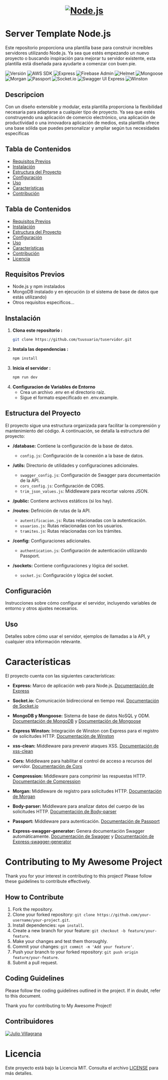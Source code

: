 <a href="https://nodejs.org/">
  <h1 align="center">
    <picture>
      <source media="(prefers-color-scheme: dark)" srcset="https://nodejs.org/static/images/logo.png">
      <img alt="Node.js" src="https://nodejs.org/static/images/logo.png">
    </picture>
  </h1>
</a>

# Server Template Node.js

Este repositorio proporciona una plantilla base para construir increíbles servidores utilizando Node.js. Ya sea que estés empezando un nuevo proyecto o buscando inspiración para mejorar tu servidor existente, esta plantilla está diseñada para ayudarte a comenzar con buen pie.


![Versión](https://img.shields.io/badge/Version-1.0.0-00d679?style=for-the-badge&logo=V&labelColor=00d679&color=ffffff)
![AWS SDK](https://img.shields.io/badge/AWS_SDK-^3.485.0-FF9900?style=for-the-badge&logo=Amazon-AWS&labelColor=FF9900&color=ffffff)
![Express](https://img.shields.io/badge/Express-^4.18.2-000000?style=for-the-badge&logo=Express&labelColor=000000&color=ffffff)
![Firebase Admin](https://img.shields.io/badge/Firebase_Admin-^12.0.0-FFA500?style=for-the-badge&logo=Firebase&labelColor=FFA500&color=ffffff)
![Helmet](https://img.shields.io/badge/Helmet-^7.1.0-800080?style=for-the-badge&logo=Bitdefender&labelColor=800080&color=ffffff)
![Mongoose](https://img.shields.io/badge/Mongoose-^5.12.14-47A248?style=for-the-badge&logo=MongoDB&labelColor=47A248&color=ffffff)
![Morgan](https://img.shields.io/badge/Morgan-^1.10.0-87CEEB?style=for-the-badge&logo=Apache&labelColor=87CEEB&color=ffffff)
![Passport](https://img.shields.io/badge/Passport-^0.7.0-4169E1?style=for-the-badge&logo=Security&labelColor=4169E1&color=ffffff)
![Socket.io](https://img.shields.io/badge/Socket.io-^4.5.0-010101?style=for-the-badge&logo=Socket.io&labelColor=010101&color=ffffff)
![Swagger UI Express](https://img.shields.io/badge/Swagger_UI_Express-^5.0.0-85EA2D?style=for-the-badge&logo=Swagger&labelColor=85EA2D&color=ffffff)
![Winston](https://img.shields.io/badge/Winston-^3.11.0-4B0082?style=for-the-badge&logo=Winston&labelColor=4B0082&color=ffffff)


## Descripcion

Con un diseño extensible y modular, esta plantilla proporciona la flexibilidad necesaria para adaptarse a cualquier tipo de proyecto. Ya sea que estés construyendo una aplicación de comercio electrónico, una aplicación de productividad o una innovadora aplicación de medios, esta plantilla ofrece una base sólida que puedes personalizar y ampliar según tus necesidades específicas

## Tabla de Contenidos

- [Requisitos Previos](#requisitos-previos)
- [Instalación](#instalación)
- [Estructura del Proyecto](#estructura-del-proyecto)
- [Configuración](#configuración)
- [Uso](#uso)
- [Características](#características)
- [Contribución](#contribución)


## Tabla de Contenidos

- [Requisitos Previos](#requisitos-previos)
- [Instalación](#instalación)
- [Estructura del Proyecto](#estructura-del-proyecto)
- [Configuración](#configuración)
- [Uso](#uso)
- [Características](#características)
- [Contribución](#contribución)
- [Licencia](#licencia)

## Requisitos Previos

- Node.js y npm instalados
- MongoDB instalado y en ejecución (o el sistema de base de datos que estás utilizando)
- Otros requisitos específicos...

## Instalación

1. **Clona este repositorio :**
   ```bash
   git clone https://github.com/tuusuario/tuservidor.git

2. **Instala las dependencias :**
    ```bash
    npm install

3. **Inicia el servidor :**
    ```bash
    npm run dev

4. **Configuracion de Variables de Entorno**
    - Crea un archivo .env en el directorio raíz.
    - Sigue el formato especificado en .env.example.

## Estructura del Proyecto

El proyecto sigue una estructura organizada para facilitar la comprensión y mantenimiento del código. A continuación, se detalla la estructura del proyecto:

- **/database:** Contiene la configuración de la base de datos.
  - `config.js`: Configuración de la conexión a la base de datos.
  
- **/utils:** Directorio de utilidades y configuraciones adicionales.
  - `swagger_config.js`: Configuración de Swagger para documentación de la API.
  - `cors_config.js`: Configuración de CORS.
  - `trim_json_values.js`: Middleware para recortar valores JSON.
  
- **/public:** Contiene archivos estáticos (si los hay).

- **/routes:** Definición de rutas de la API.
  - `autentificacion.js`: Rutas relacionadas con la autenticación.
  - `usuarios.js`: Rutas relacionadas con los usuarios.
  - `tramites.js`: Rutas relacionadas con los trámites.
  
- **/config:** Configuraciones adicionales.
  - `authentication.js`: Configuración de autenticación utilizando Passport.
  
- **/sockets:** Contiene configuraciones y lógica del socket.
  - `socket.js`: Configuración y lógica del socket.

## Configuración

Instrucciones sobre cómo configurar el servidor, incluyendo variables de entorno y otros ajustes necesarios.

## Uso
Detalles sobre cómo usar el servidor, ejemplos de llamadas a la API, y cualquier otra información relevante.

# Características

El proyecto cuenta con las siguientes características:

- **Express:** Marco de aplicación web para Node.js. [Documentación de Express](https://expressjs.com/)

- **Socket.io:** Comunicación bidireccional en tiempo real. [Documentación de Socket.io](https://socket.io/)

- **MongoDB y Mongoose:** Sistema de base de datos NoSQL y ODM. [Documentación de MongoDB](https://docs.mongodb.com/) y [Documentación de Mongoose](https://mongoosejs.com/)

- **Express Winston:** Integración de Winston con Express para el registro de solicitudes HTTP. [Documentación de Winston](https://github.com/winstonjs/winston)

- **xss-clean:** Middleware para prevenir ataques XSS. [Documentación de xss-clean](https://www.npmjs.com/package/xss-clean)

- **Cors:** Middleware para habilitar el control de acceso a recursos del servidor. [Documentación de Cors](https://www.npmjs.com/package/cors)

- **Compression:** Middleware para comprimir las respuestas HTTP. [Documentación de Compression](https://www.npmjs.com/package/compression)

- **Morgan:** Middleware de registro para solicitudes HTTP. [Documentación de Morgan](https://www.npmjs.com/package/morgan)

- **Body-parser:** Middleware para analizar datos del cuerpo de las solicitudes HTTP. [Documentación de Body-parser](https://www.npmjs.com/package/body-parser)

- **Passport:** Middleware para autenticación. [Documentación de Passport](http://www.passportjs.org/)

- **Express-swagger-generator:** Genera documentación Swagger automáticamente. [Documentación de Swagger](https://swagger.io/) y [Documentación de Express-swagger-generator](https://www.npmjs.com/package/express-swagger-generator)

# Contributing to My Awesome Project

Thank you for your interest in contributing to this project! Please follow these guidelines to contribute effectively.

## How to Contribute

1. Fork the repository.
2. Clone your forked repository: `git clone https://github.com/your-username/your-project.git`.
3. Install dependencies: `npm install`.
4. Create a new branch for your feature: `git checkout -b feature/your-feature`.
5. Make your changes and test them thoroughly.
6. Commit your changes: `git commit -m 'Add your feature'`.
7. Push your branch to your forked repository: `git push origin feature/your-feature`.
8. Submit a pull request.

## Coding Guidelines

Please follow the coding guidelines outlined in the project. If in doubt, refer to this document.

Thank you for contributing to My Awesome Project!

## Contribuidores

[![Julio Villagrana](https://avatars.githubusercontent.com/u/50421116?s=96&v=4)](https://github.com/SangheliosBlack)

# Licencia

Este proyecto está bajo la Licencia MIT. Consulta el archivo [LICENSE](LICENSE) para más detalles.